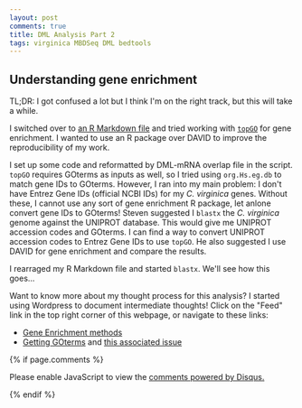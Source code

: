 ```yaml
---
layout: post
comments: true
title: DML Analysis Part 2
tags: virginica MBDSeq DML bedtools
---
```


## Understanding gene enrichment

TL;DR: I got confused a lot but I think I'm on the right track, but this will take a while.

I switched over to [an R Markdown file](https://github.com/RobertsLab/project-virginica-oa/blob/master/analyses/2018-06-11-DML-Analysis/2018-06-14-Gene-Enrichment-Analysis.Rmd) and tried working with [`topGO`](https://bioconductor.org/packages/release/bioc/manuals/topGO/man/topGO.pdf) for gene enrichment. I wanted to use an R package over DAVID to improve the reproducibility of my work.

I set up some code and reformatted by DML-mRNA overlap file in the script. `topGO` requires GOterms as inputs as well, so I tried using `org.Hs.eg.db` to match gene IDs to GOterms. However, I ran into my main problem: I don't have Entrez Gene IDs (official NCBI IDs) for my *C. virginica* genes. Without these, I cannot use any sort of gene enrichment R package, let anlone convert gene IDs to GOterms! Steven suggested I `blastx` the *C. virginica* genome against the UNIPROT database. This would give me UNIPROT accession codes and GOterms. I can find a way to convert UNIPROT accession codes to Entrez Gene IDs to use `topGO`. He also suggested I use DAVID for gene enrichment and compare the results.

I rearraged my R Markdown file and started `blastx`. We'll see how this goes...

Want to know more about my thought process for this analysis? I started using Wordpress to document intermediate thoughts! Click on the "Feed" link in the top right corner of this webpage, or navigate to these links:

- [Gene Enrichment methods](https://genefish.wordpress.com/2018/06/12/dml-analysis-possible-gene-enrichment-methods/)
- [Getting GOterms](https://genefish.wordpress.com/2018/06/15/dml-analysis-how-to-get-goterms/) and [this associated issue](https://github.com/RobertsLab/resources/issues/292)

{% if page.comments %}

<div id="disqus_thread"></div>
<script>

/**
*  RECOMMENDED CONFIGURATION VARIABLES: EDIT AND UNCOMMENT THE SECTION BELOW TO INSERT DYNAMIC VALUES FROM YOUR PLATFORM OR CMS.
*  LEARN WHY DEFINING THESE VARIABLES IS IMPORTANT: https://disqus.com/admin/universalcode/#configuration-variables*/
/*
var disqus_config = function () {
this.page.url = PAGE_URL;  // Replace PAGE_URL with your page's canonical URL variable
this.page.identifier = PAGE_IDENTIFIER; // Replace PAGE_IDENTIFIER with your page's unique identifier variable
};
*/
(function() { // DON'T EDIT BELOW THIS LINE
var d = document, s = d.createElement('script');
s.src = 'https://the-responsible-grad-student.disqus.com/embed.js';
s.setAttribute('data-timestamp', +new Date());
(d.head || d.body).appendChild(s);
})();
</script>
<noscript>Please enable JavaScript to view the <a href="https://disqus.com/?ref_noscript">comments powered by Disqus.</a></noscript>

{% endif %}

<script id="dsq-count-scr" src="//the-responsible-grad-student.disqus.com/count.js" async></script>
